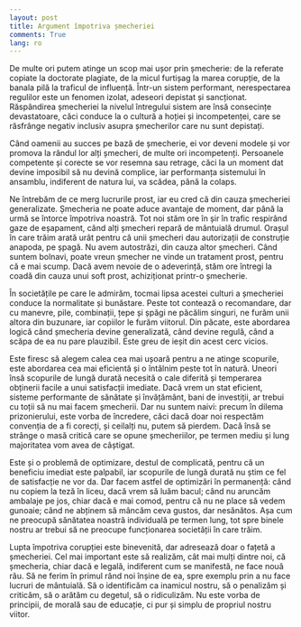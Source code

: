```yaml
---
layout: post
title: Argument împotriva șmecheriei
comments: True
lang: ro
---
```


De multe ori putem atinge un scop mai ușor prin șmecherie: de la referate copiate la doctorate plagiate, de la micul furtișag la marea corupție, de la banala pilă la traficul de influență. Într-un sistem performant, nerespectarea regulilor este un fenomen izolat, adeseori depistat și sancționat. Răspândirea șmecheriei la nivelul întregului sistem are însă consecințe devastatoare, căci conduce la o cultură a hoției și incompetenței, care se răsfrânge negativ inclusiv asupra șmecherilor care nu sunt depistați.

<!--more-->

Când oamenii au succes pe bază de șmecherie, ei vor deveni modele și vor promova la rândul lor alți șmecheri, de multe ori incompetenți. Persoanele competente și corecte se vor resemna sau retrage, căci la un moment dat devine imposibil să nu devină complice, iar performanța sistemului în ansamblu, indiferent de natura lui, va scădea, până la colaps.

Ne întrebăm de ce merg lucrurile prost, iar eu cred că din cauza șmecheriei generalizate. Șmecheria ne poate aduce avantaje de moment, dar până la urmă se întorce împotriva noastră. Tot noi stăm ore în șir în trafic respirând gaze de eșapament, când alți șmecheri repară de mântuială drumul. Orașul în care trăim arată urât pentru că unii șmecheri dau autorizații de construție anapoda, pe șpagă. Nu avem autostrăzi, din cauza altor șmecheri. Când suntem bolnavi, poate vreun șmecher ne vinde un tratament prost, pentru că e mai scump. Dacă avem nevoie de o adeverință, stăm ore întregi la coadă din cauza unui soft prost, achiziționat printr-o șmecherie.

În societățile pe care le admirăm, tocmai lipsa acestei culturi a șmecheriei conduce la normalitate și bunăstare. Peste tot contează o recomandare, dar cu manevre, pile, combinații, țepe și șpăgi ne păcălim singuri, ne furăm unii altora din buzunare, iar copiilor le furăm viitorul. Din păcate, este abordarea logică când șmecheria devine generalizată, când devine regulă, când a scăpa de ea nu pare plauzibil. Este greu de ieșit din acest cerc vicios.

Este firesc să alegem calea cea mai ușoară pentru a ne atinge scopurile, este abordarea cea mai eficientă și o întâlnim peste tot în natură. Uneori însă scopurile de lungă durată necesită o cale diferită și temperarea obținerii facile a unui satisfacții imediate. Dacă vrem un stat eficient, sisteme performante de sănătate și învățământ, bani de investiții, ar trebui cu toții să nu mai facem șmecherii. Dar nu suntem naivi: precum în dilema prizonierului, este vorba de încredere, căci dacă doar noi respectăm convenția de a fi corecți, și ceilalți nu, putem să pierdem. Dacă însă se strânge o masă critică care se opune șmecheriilor, pe termen mediu și lung majoritatea vom avea de câștigat.

Este și o problemă de optimizare, destul de complicată, pentru că un beneficiu imediat este palpabil, iar scopurile de lungă durată nu știm ce fel de satisfacție ne vor da. Dar facem astfel de optimizări în permanență: când nu copiem la teză în liceu, dacă vrem să luăm bacul; când nu aruncăm ambalaje pe jos, chiar dacă e mai comod, pentru că nu ne place să vedem gunoaie; când ne abținem să mâncăm ceva gustos, dar nesănătos. Așa cum ne preocupă sănătatea noastră individuală pe termen lung, tot spre binele nostru ar trebui să ne preocupe funcționarea societății în care trăim.

Lupta împotriva corupției este binevenită, dar adresează doar o fațetă a șmecheriei. Cel mai important este să realizăm, cât mai mulți dintre noi, că șmecheria, chiar dacă e legală, indiferent cum se manifestă, ne face nouă rău. Să ne ferim în primul rând noi înșine de ea, spre exemplu prin a nu face lucruri de mântuială. Să o identificăm ca inamicul nostru, să o penalizăm și criticăm, să o arătăm cu degetul, să o ridiculizăm. Nu este vorba de principii, de morală sau de educație, ci pur și simplu de propriul nostru viitor. 
